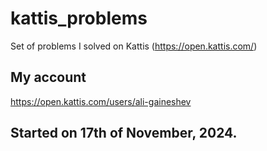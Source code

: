 # kattis_problems
Set of problems I solved on Kattis (https://open.kattis.com/)

## My account
https://open.kattis.com/users/ali-gaineshev

## Started on 17th of November, 2024.